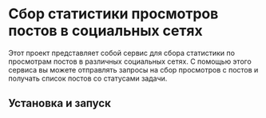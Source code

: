 # Сбор статистики просмотров постов в социальных сетях
Этот проект представляет собой сервис для сбора статистики по просмотрам постов в различных социальных сетях. С помощью этого сервиса вы можете отправлять запросы на сбор просмотров с постов и получать список постов со статусами задачи.
## Установка и запуск
